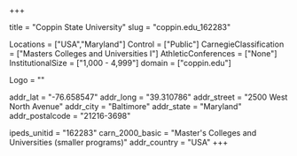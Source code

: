 
+++

title = "Coppin State University"
slug = "coppin.edu_162283"

Locations = ["USA","Maryland"]
Control = ["Public"]
CarnegieClassification = ["Masters Colleges and Universities I"]
AthleticConferences = ["None"]
InstitutionalSize = ["1,000 - 4,999"]
domain = ["coppin.edu"]

Logo = ""

addr_lat = "-76.658547"
addr_long = "39.310786"
addr_street = "2500 West North Avenue"
addr_city = "Baltimore"
addr_state = "Maryland"
addr_postalcode = "21216-3698"

ipeds_unitid = "162283"
carn_2000_basic = "Master's Colleges and Universities (smaller programs)"
addr_country = "USA"
+++
    
